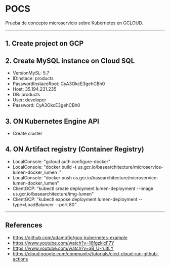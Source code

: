 # POCS
Prueba de concepto microservicio sobre Kubernetes en GCLOUD.

---

## 1. Create project on GCP
## 2. Create MySQL instance on Cloud SQL
-   VersionMySL: 5.7
-   IDInstace: products
-   PasswordInstaceRoot: CyA3OkcE3gehCBh0
-   Host: 35.194.231.235
-   DB: products
-   User: developer
-   Password: CyA3OkcE3gehCBh0
## 3. ON Kubernetes Engine API
-   Create cluster
## 4. ON Artifact registry (Container Registry)
-   LocalConsole: "gcloud auth configure-docker"
-   LocalConsole: "docker build -t us.gcr.io/basearchitecture/microservice-lumen-docker_lumen ."
-   LocalConsole: "docker push us.gcr.io/basearchitecture/microservice-lumen-docker_lumen"
-   ClientGCP: "kubectl create deployment lumen-deployment --image us.gcr.io/basearchitecture/img-lumen"
-   ClientGCP: "kubectl expose deployment lumen-deployment --type=LoadBalancer --port 80"

---
## References
-   https://github.com/adamofig/gcp-kubernetes-example
-   https://www.youtube.com/watch?v=16fgzklcF7Y
-   https://www.youtube.com/watch?v=aB_U-rultLY
-   https://cloud.google.com/community/tutorials/cicd-cloud-run-github-actions
